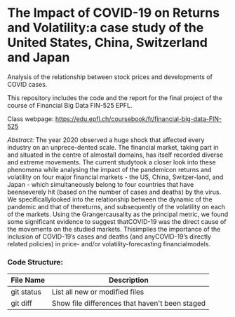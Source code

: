 # The Impact of COVID-19 on Returns and Volatility:a case study of the United States, China, Switzerland and Japan


Analysis of the relationship between stock prices and developments of COVID cases.

This repository includes the code and the report for the final project of the course of Financial Big Data FIN-525 EPFL.

Class webpage: https://edu.epfl.ch/coursebook/fr/financial-big-data-FIN-525

_Abstract_: The year 2020 observed a huge shock that affected every industry on an unprece-dented scale. The financial market, taking part in and situated in the centre of almostall domains, has itself recorded diverse and extreme movements. The current studytook a closer look into these phenomena while analysing the impact of the pandemicon returns and volatility on four major financial markets - the US, China, Switzer-land, and Japan - which simultaneously belong to four countries that have beenseverely hit (based on the number of cases and deaths) by the virus. We specificallylooked into the relationship between the dynamic of the pandemic and that of thereturns, and subsequently of the volatility on each of the markets. Using the Grangercausality as the principal metric, we found some significant evidence to suggest thatCOVID-19 was the direct cause of the movements on the studied markets.  Thisimplies the importance of the inclusion of COVID-19’s cases and deaths (and anyCOVID-19’s directly related policies) in price- and/or volatility-forecasting financialmodels.


### Code Structure:
| File Name | Description |
| --- | --- |
| git status | List all new or modified files |
| git diff | Show file differences that haven't been staged |
